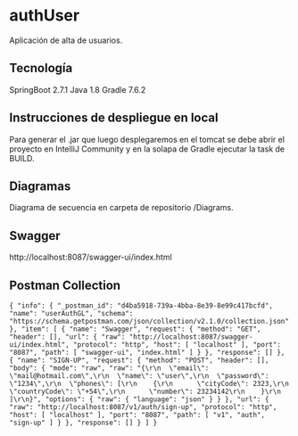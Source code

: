 # authUser
Aplicación de alta de usuarios.

## Tecnología
SpringBoot 2.7.1
Java 1.8
Gradle 7.6.2

## Instrucciones de despliegue en local
Para generar el .jar que luego desplegaremos en el tomcat se debe abrir el proyecto en IntelliJ Community y en la solapa de Gradle ejecutar la task de BUILD.

## Diagramas
Diagrama de secuencia en carpeta de repositorio /Diagrams.

## Swagger
http://localhost:8087/swagger-ui/index.html

## Postman Collection
`
{
	"info": {
		"_postman_id": "d4ba5918-739a-4bba-8e39-8e99c417bcfd",
		"name": "userAuthGL",
		"schema": "https://schema.getpostman.com/json/collection/v2.1.0/collection.json"
	},
	"item": [
		{
			"name": "Swagger",
			"request": {
				"method": "GET",
				"header": [],
				"url": {
					"raw": "http://localhost:8087/swagger-ui/index.html",
					"protocol": "http",
					"host": [
						"localhost"
					],
					"port": "8087",
					"path": [
						"swagger-ui",
						"index.html"
					]
				}
			},
			"response": []
		},
		{
			"name": "SIGN-UP",
			"request": {
				"method": "POST",
				"header": [],
				"body": {
					"mode": "raw",
					"raw": "{\r\n  \"email\": \"mail@hotmail.com\",\r\n  \"name\": \"user\",\r\n  \"password\": \"1234\",\r\n  \"phones\": [\r\n    {\r\n      \"cityCode\": 2323,\r\n      \"countryCode\": \"+54\",\r\n      \"number\": 23234142\r\n    }\r\n  ]\r\n}",
					"options": {
						"raw": {
							"language": "json"
						}
					}
				},
				"url": {
					"raw": "http://localhost:8087/v1/auth/sign-up",
					"protocol": "http",
					"host": [
						"localhost"
					],
					"port": "8087",
					"path": [
						"v1",
						"auth",
						"sign-up"
					]
				}
			},
			"response": []
		}
	]
}
`
